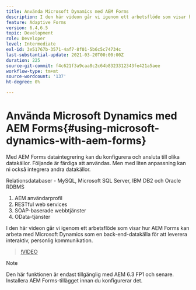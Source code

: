 ```yaml
---
title: Använda Microsoft Dynamics med AEM Forms
description: I den här videon går vi igenom ett arbetsflöde som visar hur AEM Forms kan arbeta med Microsoft Dynamics som en back-end-datakälla för att leverera interaktiv, personlig kommunikation.
feature: Adaptive Forms
version: 6.4,6.5
topic: Development
role: Developer
level: Intermediate
exl-id: 3e51767b-3571-4af7-8f01-5b6c5c74734c
last-substantial-update: 2021-03-20T00:00:00Z
duration: 225
source-git-commit: f4c621f3a9caa8c2c64b8323312343fe421a5aee
workflow-type: tm+mt
source-wordcount: '137'
ht-degree: 0%

---
```


# Använda Microsoft Dynamics med AEM Forms{#using-microsoft-dynamics-with-aem-forms}

Med AEM Forms dataintegrering kan du konfigurera och ansluta till olika datakällor. Följande är färdiga att användas. Men med liten anpassning kan ni också integrera andra datakällor.

Relationsdatabaser - MySQL, Microsoft SQL Server, IBM DB2 och Oracle RDBMS
1. AEM användarprofil
1. RESTful web services
1. SOAP-baserade webbtjänster
1. OData-tjänster

I den här videon går vi igenom ett arbetsflöde som visar hur AEM Forms kan arbeta med Microsoft Dynamics som en back-end-datakälla för att leverera interaktiv, personlig kommunikation.

>[!VIDEO](https://video.tv.adobe.com/v/20971?quality=12&learn=on)

>[!NOTE]
>
>Den här funktionen är endast tillgänglig med AEM 6.3 FP1 och senare. Installera AEM Forms-tillägget innan du konfigurerar det.
